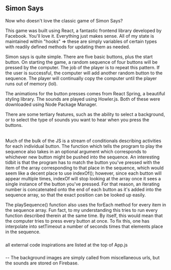 ## Simon Says

Now who doesn't love the classic game of Simon Says?

This game was built using React, a fantastic frontend library developed by Facebook. You'll love it. Everything just makes sense. All of my state is maintained within "hooks" => these are simply variables of certain types with readily defined methods for updating them as needed.

Simon says is quite simple. There are five basic buttons, plus the start button. On starting the game, a random sequence of four buttons will be pressed by the computer. The job of the player is to repeat this pattern. If the user is successful, the computer will add another random button to the sequence. The player will continually copy the computer until the player runs out of memory (lol).

The animations for the button presses comes from React Spring, a beautiful styling library. The sounds are played using Howler.js. Both of these were downloaded using Node Package Manager.

There are some tertiary features, such as the ability to select a background, or to select the type of sounds you want to hear when you press the buttons.

######

Much of the bulk of the JS is a stream of conditionals describing activities for each individual button. The function which tells the program to play the sequence also takes in an optional argument which corresponds to whichever new button might be pushed into the sequence. An interesting tidbit is that the program has to match the button you've pressed with the item of the array corresponding to that place in the sequence, which would seem like a decent place to use indexOf(); however, since each button will appear multiple times, indexOf will stop looking at the array once it sees a single instance of the button you've pressed. For that reason, an iterating number is concatenated onto the end of each button as it's added into the sequence array, so that the exact position can be looked up easily.

The playSequence() function also uses the forEach method for every item in the sequence array. Fun fact, to my understanding this tries to run every function described therein at the same time. By itself, this would mean that the computer tries to press every button at once. To fix this, one has interpolate into setTimeout a number of seconds times that elements place in the sequence.

#####

#####

all external code inspirations are listed at the top of App.js

#####

#####

-- The background images are simply called from miscellaneous urls, but the sounds are stored on Firebase.
